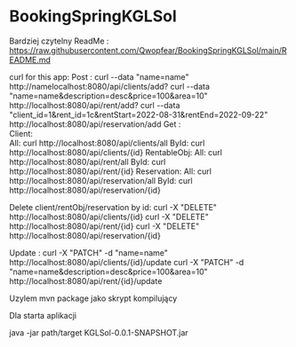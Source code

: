 ﻿# BookingSpringKGLSol
 
 Bardziej czytelny ReadMe : https://raw.githubusercontent.com/Qwopfear/BookingSpringKGLSol/main/README.md
 
 
 
 curl for this app: 
Post : 
  curl --data "name=name" http://namelocalhost:8080/api/clients/add?
  curl --data "name=name&description=desc&price=100&area=10" http://localhost:8080/api/rent/add?
  curl --data "client_id=1&rent_id=1c&rentStart=2022-08-31&rentEnd=2022-09-22" http://localhost:8080/api/reservation/add
Get :   
  Client:  
     All: curl http://localhost:8080/api/clients/all
     ById: curl http://localhost:8080/api/clients/{id}
RentableObj: 
     All: curl http://localhost:8080/api/rent/all
     ById: curl http://localhost:8080/api/rent/{id}
Reservation:
    All: curl http://localhost:8080/api/reservation/all
     ById: curl http://localhost:8080/api/reservation/{id}

Delete client/rentObj/reservation by id:
  curl -X "DELETE"  http://localhost:8080/api/clients/{id}
  curl -X "DELETE" http://localhost:8080/api/rent/{id}
  curl -X "DELETE" http://localhost:8080/api/reservation/{id}

Update : 
  curl -X "PATCH" -d "name=name"  http://localhost:8080/api/clients/{id}/update
  curl -X "PATCH" -d "name=name&description=desc&price=100&area=10" http://localhost:8080/api/rent/{id}/update
  
Uzylem 
  mvn package 
 jako skrypt kompilujący

Dla starta aplikacji

java -jar path/target KGLSol-0.0.1-SNAPSHOT.jar 
